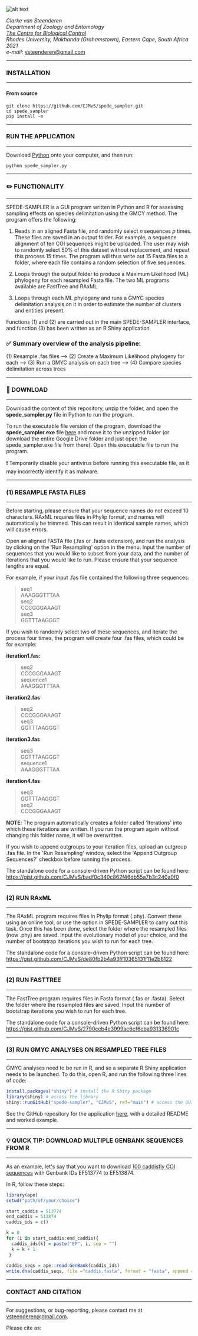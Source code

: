![alt text](https://github.com/CJMvS/spede-sampler-py/blob/main/spede_sampler_logo.png?raw=true)

*Clarke van Steenderen* <br />
*Department of Zoology and Entomology* <br />
[*The Centre for Biological Control*](https://www.ru.ac.za/centreforbiologicalcontrol/) <br />
*Rhodes University, Makhanda (Grahamstown), Eastern Cape, South Africa* <br />
*2021* <br />
*e-mail:* vsteenderen@gmail.com

---
### INSTALLATION
---

#### From source 

```
git clone https://github.com/CJMvS/spede_sampler.git
cd spede_sampler
pip install -e 
```

---
### RUN THE APPLICATION
---

Download [Python](https://www.python.org/downloads/) onto your computer, and then run:

```
python spede_sampler.py
```

---
### :pencil2: FUNCTIONALITY
---

SPEDE-SAMPLER is a GUI program written in Python and R for assessing sampling effects on species delimitation using the GMCY method. The program offers the following:

1. Reads in an aligned Fasta file, and randomly select *n* sequences *p* times. These files are saved in an output folder.
For example, a sequence alignment of ten COI sequences might be uploaded. The user may wish to randomly select 50% of this dataset without replacement, and repeat this process 15 times. The program will thus write out 15 Fasta files to a folder, where each file contains a random selection of five sequences.

2. Loops through the output folder to produce a Maximum Likelihood (ML) phylogeny for each resampled Fasta file. The two ML programs available are FastTree and RAxML.

3. Loops through each ML phylogeny and runs a GMYC species delimitation analysis on it in order to estimate the number of clusters and entities present.

Functions (1) and (2) are carried out in the main SPEDE-SAMPLER interface, and function (3) has been written as an R Shiny application.

### :white_check_mark: **Summary overview of the analysis pipeline:**

(1) Resample .fas files --> (2) Create a Maximum Likelihood phylogeny for each --> (3) Run a GMYC analysis on each tree --> (4) Compare species delimitation across trees

---
### :floppy_disk: DOWNLOAD
---

Download the content of this repository, unzip the folder, and open the **spede_sampler.py** file in Python to run the program.

To run the executable file version of the program, download the **spede_sampler.exe** file [here](https://drive.google.com/drive/folders/1wrN7-eYNBcLC5ANuu5DmVPbYSElppJtc?usp=sharing) and move it to the unzipped folder (or download the entire Google Drive folder and just open the spede_sampler.exe file from there). Open this executable file to run the program. 

:heavy_exclamation_mark: Temporarily disable your antivirus before running this executable file, as it may incorrectly identify it as malware.

---
### (1) RESAMPLE FASTA FILES
---

Before starting, please ensure that your sequence names do not exceed 10 characters. RAxML requires files in Phylip format, and names will automatically be trimmed. This can result in identical sample names, which will cause errors.

Open an aligned FASTA file (.fas or .fasta extension), and run the analysis by clicking on the 'Run Resampling' option in the menu. Input the number of sequences that you would like to subset from your data, and the number of iterations that you would like to run. Please ensure that your sequence lengths are equal. 

For example, if your input .fas file contained the following three sequences:

>seq1<br>
AAAGGGTTTAA<br>
>seq2<br>
CCCGGGAAAGT<br>
>seq3<br>
GGTTTAAGGGT<br>

If you wish to randomly select two of these sequences, and iterate the process four times, the program will create four .fas files, which could be for example:

**iteration1.fas:**

>seq2<br>
CCCGGGAAAGT<br>
>sequence1<br>
AAAGGGTTTAA<br>

**iteration2.fas**

>seq2<br>
CCCGGGAAAGT<br>
>seq3<br>
GGTTTAAGGGT<br>

**iteration3.fas**

>seq3<br>
GGTTTAAGGGT<br>
>sequence1<br>
AAAGGGTTTAA<br>

**iteration4.fas**

>seq3<br>
GGTTTAAGGGT<br>
>seq2<br>
CCCGGGAAAGT<br>

**NOTE**: 
The program automatically creates a folder called 'Iterations' into which these iterations are written. If you run the program again without changing this folder name, it will be overwritten.

If you wish to append outgroups to your iteration files, upload an outgroup .fas file. In the 'Run Resampling' window, select the 'Append Outgroup Sequences?' checkbox before running the process.

The standalone code for a console-driven Python script can be found here:
https://gist.github.com/CJMvS/badf0c340c862f46db55a7b3c240a0f0

---
### (2) RUN RAxML
---

The RAxML program requires files in Phylip format (.phy). Convert these using an online tool, or use the option in SPEDE-SAMPLER to carry out this task. Once this has been done, select the folder where the resampled files (now .phy) are saved. Input the evolutionary model of your choice, and the number of bootstrap iterations you wish to run for each tree.

The standalone code for a console-driven Python script can be found here:
https://gist.github.com/CJMvS/de80fb2b4a93ff10365131f11e2b6122

---
### (2) RUN FASTTREE
---

The FastTree program requires files in Fasta format (.fas or .fasta). Select the folder where the resampled files are saved. Input the number of bootstrap iterations you wish to run for each tree.

The standalone code for a console-driven Python script can be found here:
https://gist.github.com/CJMvS/2790ceb4e3999ac6cf6eba931336901c

---
### (3) RUN GMYC ANALYSES ON RESAMPLED TREE FILES
---

GMYC analyses need to be run in R, and so a separate R Shiny application needs to be launched. To do this, open R, and run the following three lines of code:

``` r
install.packages("shiny") # install the R Shiny package
library(shiny) # access the library
shiny::runGitHub("spede-sampler", "CJMvS", ref="main") # access the GUI app housed on GitHub
```
See the GitHub repository for the application [here](https://github.com/CJMvS/spede-sampler), with a detailed README and worked example.

---
### 💡 QUICK TIP: DOWNLOAD MULTIPLE GENBANK SEQUENCES FROM R
---

As an example, let's say that you want to download [100 caddisfly COI sequences](https://bioone.org/journals/freshwater-science/volume-26/issue-4/06-089.1/Associating-larvae-and-adults-of-Chinese-Hydropsychidae-caddisflies-Insecta-Trichoptera/10.1899/06-089.1.full) with Genbank IDs EF513774 to EF513874.

In R, follow these steps:

``` r
library(ape)
setwd("path/of/your/choice")

start_caddis = 513774
end_caddis = 513874
caddis_ids = c()

k = 0
for (i in start_caddis:end_caddis){
  caddis_ids[k] = paste("EF", i, sep = "")
  k = k + 1
 } 
 
caddis_seqs = ape::read.GenBank(caddis_ids)
write.dna(caddis_seqs, file ="caddis.fasta", format = "fasta", append = FALSE, nbcol = 6, colsep = "", colw = 10)

```
---
### CONTACT AND CITATION
--- 

For suggestions, or bug-reporting, please contact me at vsteenderen@gmail.com.

Please cite as:

